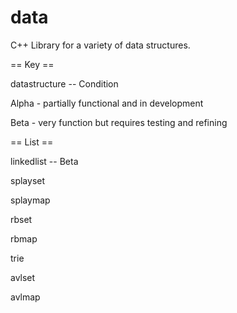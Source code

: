data
====

C++ Library for a variety of data structures.

== Key ==

datastructure -- Condition

Alpha - partially functional and in development

Beta - very function but requires testing and refining

== List ==

linkedlist -- Beta

splayset

splaymap

rbset

rbmap

trie

avlset

avlmap

